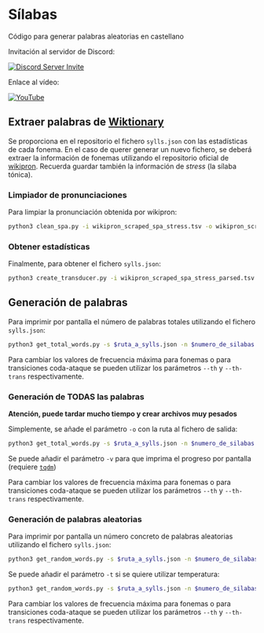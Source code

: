 # Sílabas

Código para generar palabras aleatorias en castellano

Invitación al servidor de Discord:

[![Discord Server Invite](https://invite.casperiv.dev?inviteCode=vY5NAcvEqR)](https://discord.gg/vY5NAcvEqR)

Enlace al vídeo:

[![YouTube](http://i.ytimg.com/vi/bkOiHx0NIgo/hqdefault.jpg)](https://www.youtube.com/watch?v=bkOiHx0NIgo)


## Extraer palabras de [Wiktionary](https://en.wiktionary.org/wiki/Wiktionary:Main_Page)

Se proporciona en el repositorio el fichero `sylls.json` con las estadísticas de cada fonema.
En el caso de querer generar un nuevo fichero, se deberá extraer la información de fonemas utilizando el repositorio oficial de [wikipron](https://github.com/CUNY-CL/wikipron).
Recuerda guardar también la información de _stress_ (la sílaba tónica).

### Limpiador de pronunciaciones

Para limpiar la pronunciación obtenida por wikipron:

```bash
python3 clean_spa.py -i wikipron_scraped_spa_stress.tsv -o wikipron_scraped_spa_stress_parsed.tsv
```

### Obtener estadísticas

Finalmente, para obtener el fichero `sylls.json`:

```bash
python3 create_transducer.py -i wikipron_scraped_spa_stress_parsed.tsv -o sylls.json
```

## Generación de palabras 

Para imprimir por pantalla el número de palabras totales utilizando el fichero `sylls.json`:

```bash
python3 get_total_words.py -s $ruta_a_sylls.json -n $numero_de_silabas 
```

Para cambiar los valores de frecuencia máxima para fonemas o para transiciones coda-ataque se pueden utilizar los parámetros `--th` y `--th-trans` respectivamente.

### Generación de TODAS las palabras

**Atención, puede tardar mucho tiempo y crear archivos muy pesados**

Simplemente, se añade el parámetro `-o` con la ruta al fichero de salida: 

```bash
python3 get_total_words.py -s $ruta_a_sylls.json -n $numero_de_silabas -o $fichero_de_salida
```

Se puede añadir el parámetro `-v` para que imprima el progreso por pantalla (requiere [`tqdm`](https://tqdm.github.io))

Para cambiar los valores de frecuencia máxima para fonemas o para transiciones coda-ataque se pueden utilizar los parámetros `--th` y `--th-trans` respectivamente.

### Generación de palabras aleatorias

Para imprimir por pantalla un número concreto de palabras aleatorias utilizando el fichero `sylls.json`:

```bash
python3 get_random_words.py -s $ruta_a_sylls.json -n $numero_de_silabas -k $numero_de_palabras
```

Se puede añadir el parámetro `-t` si se quiere utilizar temperatura:

```bash
python3 get_random_words.py -s $ruta_a_sylls.json -n $numero_de_silabas -k $numero_de_palabras -t $temperatura
```

Para cambiar los valores de frecuencia máxima para fonemas o para transiciones coda-ataque se pueden utilizar los parámetros `--th` y `--th-trans` respectivamente.
